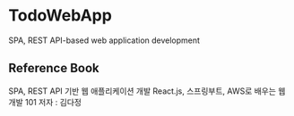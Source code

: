 # TodoWebApp
SPA, REST API-based web application development

## Reference Book
SPA, REST API 기반 웹 애플리케이션 개발
React.js, 스프링부트, AWS로 배우는 웹 개발 101
저자 : 김다정
